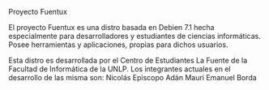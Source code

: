 Proyecto Fuentux

El proyecto Fuentux es una distro basada en Debien 7.1 hecha especialmente para desarrolladores y estudiantes de ciencias informáticas. Posee herramientas y aplicaciones, propias para dichos usuarios.

Esta distro es desarrollada por el Centro de Estudiantes La Fuente de la Facultad de Informática de la UNLP.
Los integrantes actuales en el desarrollo de las misma son:
Nicolás Episcopo
Adán Mauri
Emanuel Borda
